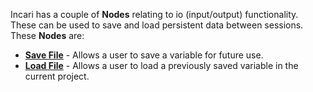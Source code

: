 Incari has a couple of **Nodes** relating to io (input/output) functionality. These can be used to save and load persistent data between sessions. These **Nodes** are:

*  [**Save File**](savefile.md) - Allows a user to save a variable for future use.
*  [**Load File**](loadfile.md) - Allows a user to load a previously saved variable in the current project. 

